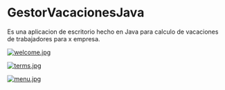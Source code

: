 # GestorVacacionesJava
Es una aplicacion de escritorio hecho en Java para calculo de vacaciones de trabajadores para x empresa. 



[![welcome.jpg](https://i.postimg.cc/Gt6qgM77/welcome.jpg)](https://postimg.cc/xNyvcPSM)



[![terms.jpg](https://i.postimg.cc/5tfprQgV/terms.jpg)](https://postimg.cc/WdfMF3xW)



[![menu.jpg](https://i.postimg.cc/mk1S9YLQ/menu.jpg)](https://postimg.cc/CnYDTff1)
